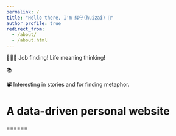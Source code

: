 ```yaml
---
permalink: /
title: "Hello there, I'm 辉仔(huizai) 👋"
author_profile: true
redirect_from: 
  - /about/
  - /about.html
---
```


👨🏻‍💻 Job finding! Life meaning thinking!  

📚 

📽️ Interesting in stories and for finding metaphor. 

# A data-driven personal website
======
